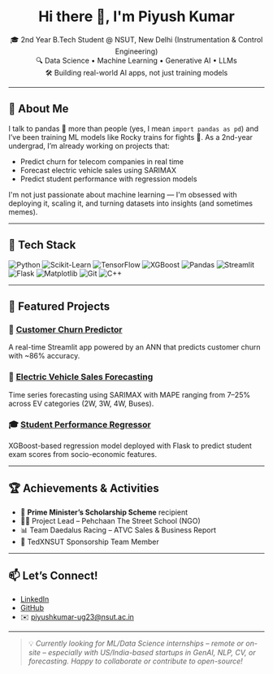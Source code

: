 <h1 align="center">Hi there 👋, I'm Piyush Kumar</h1>
<p align="center">
  🎓 2nd Year B.Tech Student @ NSUT, New Delhi (Instrumentation & Control Engineering)<br>
  🔍 Data Science • Machine Learning • Generative AI • LLMs<br>
  🛠️ Building real-world AI apps, not just training models<br>
</p>

---

## 🚀 About Me

I talk to pandas 🐼 more than people (yes, I mean `import pandas as pd`) and I’ve been training ML models like Rocky trains for fights 🥊. As a 2nd-year undergrad, I’m already working on projects that:
- Predict churn for telecom companies in real time
- Forecast electric vehicle sales using SARIMAX
- Predict student performance with regression models

I'm not just passionate about machine learning — I'm obsessed with deploying it, scaling it, and turning datasets into insights (and sometimes memes).

---

## 🔧 Tech Stack

![Python](https://img.shields.io/badge/-Python-3776AB?logo=python&logoColor=white&style=flat)
![Scikit-Learn](https://img.shields.io/badge/-Scikit--Learn-F7931E?logo=scikit-learn&logoColor=white)
![TensorFlow](https://img.shields.io/badge/-TensorFlow-FF6F00?logo=tensorflow&logoColor=white)
![XGBoost](https://img.shields.io/badge/-XGBoost-FF7043?logo=xgboost&logoColor=white)
![Pandas](https://img.shields.io/badge/-Pandas-150458?logo=pandas)
![Streamlit](https://img.shields.io/badge/-Streamlit-FF4B4B?logo=streamlit&logoColor=white)
![Flask](https://img.shields.io/badge/-Flask-000000?logo=flask)
![Matplotlib](https://img.shields.io/badge/-Matplotlib-11557C?logo=matplotlib)
![Git](https://img.shields.io/badge/-Git-F05032?logo=git&logoColor=white)
![C++](https://img.shields.io/badge/-C++-00599C?logo=c%2B%2B&logoColor=white)

---

## 📂 Featured Projects

### 🧠 [Customer Churn Predictor](https://github.com/piyushkumar93)
A real-time Streamlit app powered by an ANN that predicts customer churn with ~86% accuracy.

### 🔋 [Electric Vehicle Sales Forecasting](https://github.com/piyushkumar93)
Time series forecasting using SARIMAX with MAPE ranging from 7–25% across EV categories (2W, 3W, 4W, Buses).

### 🎓 [Student Performance Regressor](https://github.com/piyushkumar93)
XGBoost-based regression model deployed with Flask to predict student exam scores from socio-economic features.

---

## 🏆 Achievements & Activities

- 🏅 **Prime Minister’s Scholarship Scheme** recipient
- 🧑‍💼 Project Lead – Pehchaan The Street School (NGO)
- 📊 Team Daedalus Racing – ATVC Sales & Business Report
- 🎤 TedXNSUT Sponsorship Team Member

---

## 📫 Let’s Connect!

- [LinkedIn](https://www.linkedin.com/in/piyush-kumar-146b661aa/)
- [GitHub](https://github.com/piyushkumar93)
- ✉️ piyushkumar-ug23@nsut.ac.in

---

> 💡 *Currently looking for ML/Data Science internships – remote or on-site – especially with US/India-based startups in GenAI, NLP, CV, or forecasting. Happy to collaborate or contribute to open-source!*

